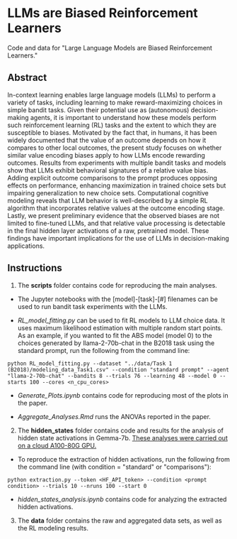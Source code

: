 # LLMs are Biased Reinforcement Learners
Code and data for "Large Language Models are Biased Reinforcement Learners."

## Abstract
In-context learning enables large language models (LLMs) to perform a variety of tasks, including learning to make reward-maximizing choices in simple bandit tasks. Given their potential use as (autonomous) decision-making agents, it is important to understand how these models perform such reinforcement learning (RL) tasks and the extent to which they are susceptible to biases. Motivated by the fact that, in humans, it has been widely documented that the value of an outcome depends on how it compares to other local outcomes, the present study focuses on whether similar value encoding biases apply to how LLMs encode rewarding outcomes. Results from experiments with multiple bandit tasks and models show that LLMs exhibit behavioral signatures of a relative value bias. Adding explicit outcome comparisons to the prompt produces opposing effects on performance, enhancing maximization in trained choice sets but impairing generalization to new choice sets. Computational cognitive modeling reveals that LLM behavior is well-described by a simple RL algorithm that incorporates relative values at the outcome encoding stage. Lastly, we present preliminary evidence that the observed biases are not limited to fine-tuned LLMs, and that relative value processing is detectable in the final hidden layer activations of a raw, pretrained model. These findings have important implications for the use of LLMs in decision-making applications.

## Instructions

1. The **scripts** folder contains code for reproducing the main analyses.

* The Jupyter notebooks with the [model]-[task]-[#] filenames can be used to run bandit task experiments with the LLMs.

* *RL_model_fitting.py* can be used to fit RL models to LLM choice data. It uses maximum likelihood estimation with multiple random start points. As an example, if you wanted to fit the ABS model (model 0) to the choices generated by llama-2-70b-chat in the B2018 task using the standard prompt, run the following from the command line:
```
python RL_model_fitting.py --dataset "../data/Task 1 (B2018)/modeling_data_Task1.csv" --condition "standard prompt" --agent "llama-2-70b-chat" --bandits 8 --trials 76 --learning 48 --model 0 --starts 100 --cores <n_cpu_cores>
```
* *Generate_Plots.ipynb* contains code for reproducing most of the plots in the paper.

* *Aggregate_Analyses.Rmd* runs the ANOVAs reported in the paper.

2. The **hidden_states** folder contains code and results for the analysis of hidden state activations in Gemma-7b. <ins>These analyses were carried out on a cloud A100-80G GPU.</ins>

* To reproduce the extraction of hidden activations, run the following from the command line (with condition = "standard" or "comparisons"):
```
python extraction.py --token <HF_API_token> --condition <prompt condition> --trials 10 --nruns 100 --start 0
```

* *hidden_states_analysis.ipynb* contains code for analyzing the extracted hidden activations.

3. The **data** folder contains the raw and aggregated data sets, as well as the RL modeling results.

